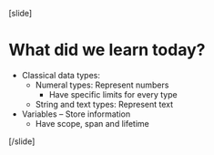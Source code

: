 [slide]
# What did we learn today?
- Classical data types:
    - Numeral types: Represent numbers
        - Have specific limits for every type
    - String and text types: Represent text
- Variables – Store information 
    - Have scope, span and lifetime



[/slide]


